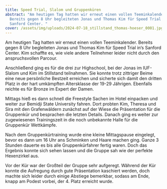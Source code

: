 ```yaml
---
title: Speed Trial, Slalom und Gruppenküren
abstract: "Am heutigen Tag hatten wir erneut einen vollen Teeminkalender.
  Bereits gegen 8 Uhr begleiteten Jonas und Thomas Kim für Speed Trial in‘s
  Sanford Center. "
cover: /assets/img/uploads/2024-07-18_stillstand_thomas-hoeser_0001.jpg
---
```

Am heutigen Tag hatten wir erneut einen vollen Teeminkalender. Bereits gegen 8 Uhr begleiteten Jonas und Thomas Kim für Speed Trial in‘s Sanford Center. Kim schaffte es, wie viele andere Teilnehmer leider nicht durch den anspruchsvollen Parcour.

Anschließend ging es für die drei zur Highschool, bei der Jonas im IUF-Slalom und Kim im Stillstand teilnahmen. Sie konnte trotz zittriger Beime eine neue persönliche Bestzeit erreichen und sicherte sich damit den dritten Platz in der hart umkämpften Altersklasse der 19-29 Jährigen. Ebenfalls reichte es für Bronze im Expert der Damen.

Mittags hieß es dann schnell die Freestyle Sachen im Hotel einpacken und weiter zur Bemidji State University fahren. Dort probten Kim, Theresa und Sira mit den Grafenwäldern zunächst auf der Wiese die Präsentation für die Gruppenkür und besprachen die letzten Details. Danach ging es weiter zur zugewiesenen Trainingszeit in die noch unbekannte Halle für die Gruppenkür Wettkämpfe.

Nach dem Gruppenkürtraining wurde eine kleine Mittagspause eingelegt, bevor es dann um 16 Uhr ans Schminken und Haare machen ging. Ganze 3 Stunden dauerte es bis alle Gruppenkürfahrer fertig waren. Doch das Ergebnis konnte sich sehen lassen und die Gruppe sah wie der perfekte Hexenzirkel aus.

Vor der Kür war der Großteil der Gruppe sehr aufgeregt. Während der Kür konnte die Aufregung durch gute Präsentation kaschiert werden, doch machte sich leider durch einige Abstiege bemerkbar, sodass am Ende, knapp am Podest vorbei, der 4. Platz erreicht wurde.
